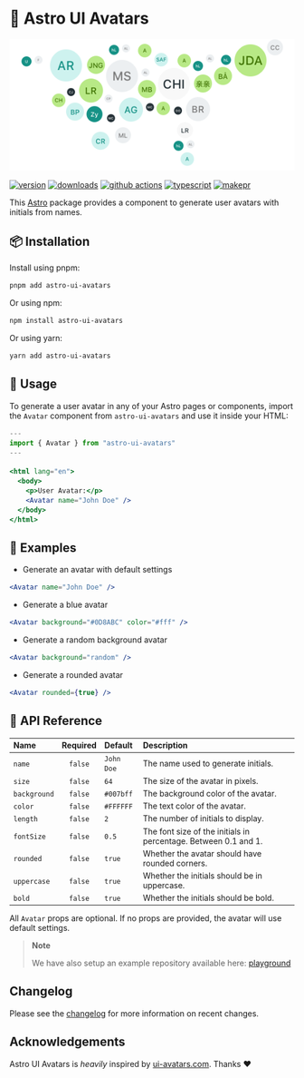 # 🧔 Astro UI Avatars

<img src="../../assets/astro-ui-avatars/banner.png" alt="Astro UI Avatars banner">

[![version][version-badge]][npm]
[![downloads][downloads-badge]][npm]
[![github actions][github-actions-badge]][github-actions]
[![typescript][typescript-badge]][typescript]
[![makepr][makepr-badge]][makepr]

This [Astro](https://astro.build/) package provides a component to generate user avatars with initials from names.

## 📦 Installation

Install using pnpm:

```bash
pnpm add astro-ui-avatars
```

Or using npm:

```bash
npm install astro-ui-avatars
```

Or using yarn:

```bash
yarn add astro-ui-avatars
```

## 🥑 Usage

To generate a user avatar in any of your Astro pages or components, import the `Avatar` component from `astro-ui-avatars` and use it inside your HTML:

```jsx
---
import { Avatar } from "astro-ui-avatars"
---

<html lang="en">
  <body>
    <p>User Avatar:</p>
    <Avatar name="John Doe" />
  </body>
</html>
```

## 🎨 Examples

- Generate an avatar with default settings

```jsx
<Avatar name="John Doe" />
```

- Generate a blue avatar

```jsx
<Avatar background="#0D8ABC" color="#fff" />
```

- Generate a random background avatar

```jsx
<Avatar background="random" />
```

- Generate a rounded avatar

```jsx
<Avatar rounded={true} />
```

## 📖 API Reference

| Name         | Required | Default    | Description                                                     |
| :----------- | :------: | :--------- | :-------------------------------------------------------------- |
| `name`       | `false`  | `John Doe` | The name used to generate initials.                             |
| `size`       | `false`  | `64`       | The size of the avatar in pixels.                               |
| `background` | `false`  | `#007bff`  | The background color of the avatar.                             |
| `color`      | `false`  | `#FFFFFF`  | The text color of the avatar.                                   |
| `length`     | `false`  | `2`        | The number of initials to display.                              |
| `fontSize`   | `false`  | `0.5`      | The font size of the initials in percentage. Between 0.1 and 1. |
| `rounded`    | `false`  | `true`     | Whether the avatar should have rounded corners.                 |
| `uppercase`  | `false`  | `true`     | Whether the initials should be in uppercase.                    |
| `bold`       | `false`  | `true`     | Whether the initials should be bold.                            |

All `Avatar` props are optional. If no props are provided, the avatar will use default settings.

> **Note**
>
> We have also setup an example repository available here: [playground](../../apps/playground)

## Changelog

Please see the [changelog](CHANGELOG.md) for more information on recent changes.

## Acknowledgements

Astro UI Avatars is _heavily_ inspired by [ui-avatars.com][ui-avatars]. Thanks ❤️

[npm]: https://npmjs.com/package/astro-ui-avatars
[ui-avatars]: https://ui-avatars.com

<!-- Readme Badges -->

[version-badge]: https://img.shields.io/npm/v/astro-ui-avatars.svg
[downloads-badge]: https://img.shields.io/npm/dt/astro-ui-avatars
[github-actions]: https://github.com/codiume/orbit/actions
[github-actions-badge]: https://github.com/codiume/orbit/actions/workflows/node.js.yml/badge.svg
[typescript]: https://npmjs.com/package/astro-ui-avatars
[typescript-badge]: https://img.shields.io/npm/types/astro-ui-avatars
[makepr]: https://makeapullrequest.com
[makepr-badge]: https://img.shields.io/badge/PRs-welcome-brightgreen.svg
